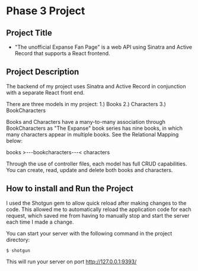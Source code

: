 # Phase 3 Project

## Project Title

- "The unofficial Expanse Fan Page" is a web API using Sinatra and Active Record that supports a React frontend.


## Project Description

The backend of my project uses Sinatra and Active Record in conjunction with a separate React front end.

There are three models in my project:
1.) Books
2.) Characters
3.) BookCharacters

Books and Characters have a many-to-many association through BookCharacters as "The Expanse" book series has nine books, in which many characters appear in multiple books. See the Relational Mapping below:

books >---bookcharacters---< characters

Through the use of controller files, each model has full CRUD capabilities. You can create, read, update and delete both books and characters.


## How to install and Run the Project
I used the Shotgun gem to allow quick reload after making changes to the code. This allowed me to automatically reload the application code for each request, which saved me from having to manually stop and start the server each time I made a change.

You can start your server with the following command in the project directory:

```console
$ shotgun
```

This will run your server on port
http://127.0.0.1:9393/

